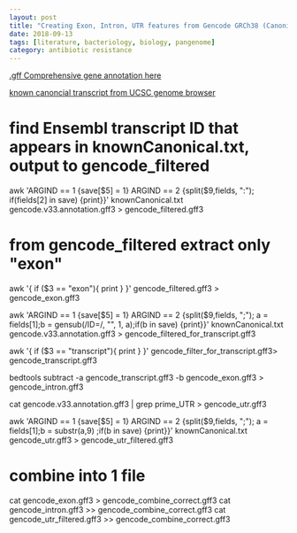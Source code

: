 ```yaml
---
layout: post
title: "Creating Exon, Intron, UTR features from Gencode GRCh38 (Canonical transcript only)"
date: 2018-09-13
tags: [literature, bacteriology, biology, pangenome]
category: antibiotic resistance
---
```


[.gff Comprehensive gene annotation here](https://www.gencodegenes.org/human/)

[known canoncial transcript from UCSC genome browser](http://genome.ucsc.edu/cgi-bin/hgTables?hgsid=725869661_wEKn8bV7KmsR6WJ9W6jIT45len1r&clade=mammal&org=Human&db=hg38&hgta_group=genes&hgta_track=knownGene&hgta_table=knownCanonical&hgta_regionType=genome&position=chr1%3A11%2C102%2C837-11%2C267%2C747&hgta_outputType=primaryTable&hgta_outFileName=)



# find Ensembl transcript ID that appears in knownCanonical.txt, output to gencode_filtered
awk 'ARGIND == 1 {save[$5] = 1} ARGIND == 2 {split($9,fields, ":"); if(fields[2] in save) {print}}' knownCanonical.txt gencode.v33.annotation.gff3 > gencode_filtered.gff3




# from gencode_filtered extract only "exon"
awk '{ if ($3 == "exon"){ print } }' gencode_filtered.gff3 > gencode_exon.gff3



awk 'ARGIND == 1 {save[$5] = 1} ARGIND == 2 {split($9,fields, ";"); a = fields[1];b = gensub(/ID=/, "", 1, a);if(b in save) {print}}' knownCanonical.txt gencode.v33.annotation.gff3 > gencode_filtered_for_transcript.gff3

awk '{ if ($3 == "transcript"){ print } }' gencode_filter_for_transcript.gff3> gencode_transcript.gff3

bedtools subtract -a gencode_transcript.gff3 -b gencode_exon.gff3 > gencode_intron.gff3



cat gencode.v33.annotation.gff3 | grep prime_UTR > gencode_utr.gff3

awk 'ARGIND == 1 {save[$5] = 1} ARGIND == 2 {split($9,fields, ";"); a = fields[1];b = substr(a,9) ;if(b in save) {print}}' knownCanonical.txt gencode_utr.gff3 > gencode_utr_filtered.gff3

# combine into 1 file
cat gencode_exon.gff3 > gencode_combine_correct.gff3
cat gencode_intron.gff3 >> gencode_combine_correct.gff3
cat gencode_utr_filtered.gff3 >> gencode_combine_correct.gff3
```